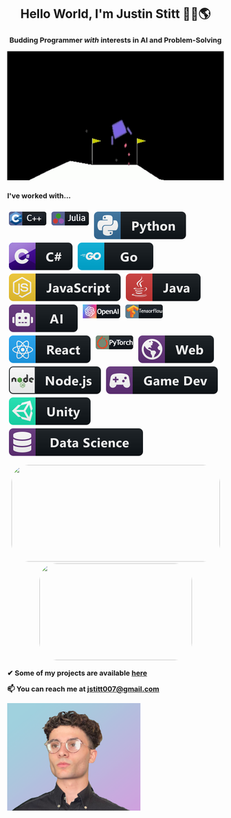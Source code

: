 <h1 align="center">Hello World, I'm Justin Stitt 🙋‍♂️🌎 </h1>
<h3 align="center">Budding Programmer <em>with</em> interests in AI and Problem-Solving</h3>

<p align="center">
  <img width="900" height="300" src="/media/githubprofilegif1.gif">
</p>

<p align="left">
  
<h3> I've worked with... <h3>

<img src="/media/cpplangbadge.png" alt="html" style="vertical-align:top; margin:4px">
<img src="/media/julialangbadge.png" alt="html" style="vertical-align:top; margin:4px">
<img src="https://raw.githubusercontent.com/samuelsandoval1/samuelsandoval1/master/svg/dev/languages/python.svg" alt="html" style="vertical-align:top; margin:4px">
<img src="https://raw.githubusercontent.com/samuelsandoval1/samuelsandoval1/master/svg/dev/languages/csharp.svg" alt="html" style="vertical-align:top; margin:4px">
<img src="https://raw.githubusercontent.com/samuelsandoval1/samuelsandoval1/master/svg/dev/languages/go.svg" alt="html" style="vertical-align:top; margin:4px">
<img src="https://raw.githubusercontent.com/samuelsandoval1/samuelsandoval1/master/svg/dev/languages/js.svg" alt="html" style="vertical-align:top; margin:4px">
<img src="https://raw.githubusercontent.com/samuelsandoval1/samuelsandoval1/master/svg/dev/languages/java.svg" alt="html" style="vertical-align:top; margin:4px">
<img src="https://raw.githubusercontent.com/samuelsandoval1/samuelsandoval1/master/svg/dev/misc/ai.svg" alt="html" style="vertical-align:top; margin:4px">
<img src="/media/openaibadge.png" alt="html" style="vertical-align:top; margin:4px">
<img src="/media/tfbadge.png" alt="html" style="vertical-align:top; margin:4px">
<img src="https://raw.githubusercontent.com/samuelsandoval1/samuelsandoval1/master/svg/dev/frameworks/react.svg" alt="html" style="vertical-align:top; margin:4px">
<img src="/media/pytorchbadge.png" alt="html" style="vertical-align:top; margin:4px">
<img src="https://raw.githubusercontent.com/samuelsandoval1/samuelsandoval1/master/svg/dev/misc/web.svg" alt="html" style="vertical-align:top; margin:4px">
<img src="https://raw.githubusercontent.com/samuelsandoval1/samuelsandoval1/master/svg/dev/frameworks/nodejs.svg" alt="html" style="vertical-align:top; margin:4px">
<img src="https://raw.githubusercontent.com/samuelsandoval1/samuelsandoval1/master/svg/dev/misc/gamedev.svg" alt="html" style="vertical-align:top; margin:4px">
<img src="https://raw.githubusercontent.com/samuelsandoval1/samuelsandoval1/master/svg/dev/frameworks/unity.svg" alt="html" style="vertical-align:top; margin:4px">
<img src="https://raw.githubusercontent.com/samuelsandoval1/samuelsandoval1/master/svg/dev/misc/datascience.svg" alt="html" style="vertical-align:top; margin:4px">
</p>

<p align="center">
<img width="485" height="225" src="https://github-readme-stats.vercel.app/api?username=justinstitt&show_icons=true&theme=tokyonight&include_all_commits=true&hide=stars" style="border-radius:40px;">
<img width="355" height="225" src="https://github-readme-stats.vercel.app/api/top-langs/?username=JustinStitt&theme=tokyonight&layout=compact" style="border-radius:40px;">
</p>


✔  Some of my projects are available  [here](https://github.com/JustinStitt?tab=repositories)


📫 You can reach me at **jstitt007@gmail.com**

<img width="310" height="250" src="/media/personalpic.png">
